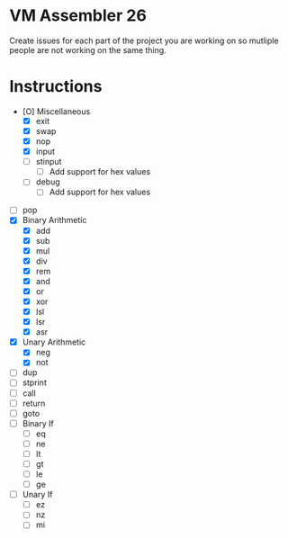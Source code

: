 # VM Assembler 26

Create issues for each part of the project you are working on so mutliple people are not working on the same thing.

# Instructions
- [O] Miscellaneous
    - [X] exit
    - [X] swap
    - [X] nop
    - [X] input
    - [ ] stinput
        - [ ] Add support for hex values
    - [ ] debug
        - [ ] Add support for hex values
- [ ] pop
- [X] Binary Arithmetic
    - [X] add
    - [X] sub
    - [X] mul
    - [X] div
    - [X] rem
    - [X] and
    - [X] or
    - [X] xor
    - [X] lsl
    - [X] lsr
    - [X] asr
- [X] Unary Arithmetic
    - [X] neg
    - [X] not
- [ ] dup
- [ ] stprint
- [ ] call
- [ ] return
- [ ] goto
- [ ] Binary If
    - [ ] eq
    - [ ] ne
    - [ ] lt
    - [ ] gt
    - [ ] le
    - [ ] ge
- [ ] Unary If
    - [ ] ez
    - [ ] nz
    - [ ] mi
